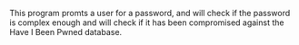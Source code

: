 This program promts a user for a password, and will check if the password is complex enough and will check if it has been compromised against the Have I Been Pwned database. 
